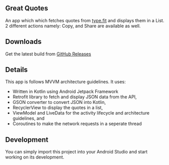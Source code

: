 Great Quotes
------------

An app which which fetches quotes from [type.fit](https://type.fit/api/quotes) and displays them in a List. 2 different actions namely: Copy, and Share are available as well.

## Downloads
Get the latest build from [GitHub Releases](https://github.com/theimpulson/GreatQuotes/releases/latest)

## Details

This app is follows MVVM architecture guidelines. It uses:

- Written in Kotlin using Android Jetpack Framework
- Retrofit library to fetch and display JSON data from the API,
- GSON converter to convert JSON into Kotlin,
- RecyclerView to display the quotes in a list,
- ViewModel and LiveData for the activity lifecycle and architecture guidelines, and
- Coroutines to make the network requests in a seperate thread

## Development

You can simply import this project into your Android Studio and start working on its development.